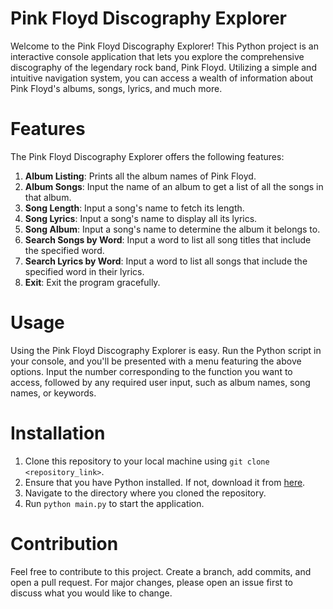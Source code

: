 # Pink Floyd Discography Explorer

Welcome to the Pink Floyd Discography Explorer! This Python project is an interactive console application that lets you explore the comprehensive discography of the legendary rock band, Pink Floyd. Utilizing a simple and intuitive navigation system, you can access a wealth of information about Pink Floyd's albums, songs, lyrics, and much more.

# Features

The Pink Floyd Discography Explorer offers the following features:

1. **Album Listing**: Prints all the album names of Pink Floyd.
2. **Album Songs**: Input the name of an album to get a list of all the songs in that album.
3. **Song Length**: Input a song's name to fetch its length.
4. **Song Lyrics**: Input a song's name to display all its lyrics.
5. **Song Album**: Input a song's name to determine the album it belongs to.
6. **Search Songs by Word**: Input a word to list all song titles that include the specified word.
7. **Search Lyrics by Word**: Input a word to list all songs that include the specified word in their lyrics.
8. **Exit**: Exit the program gracefully.

# Usage

Using the Pink Floyd Discography Explorer is easy. Run the Python script in your console, and you'll be presented with a menu featuring the above options. Input the number corresponding to the function you want to access, followed by any required user input, such as album names, song names, or keywords.

# Installation

1. Clone this repository to your local machine using `git clone <repository_link>`.
2. Ensure that you have Python installed. If not, download it from [here](https://www.python.org/downloads/).
3. Navigate to the directory where you cloned the repository.
4. Run `python main.py` to start the application.

# Contribution

Feel free to contribute to this project. Create a branch, add commits, and open a pull request. For major changes, please open an issue first to discuss what you would like to change.
